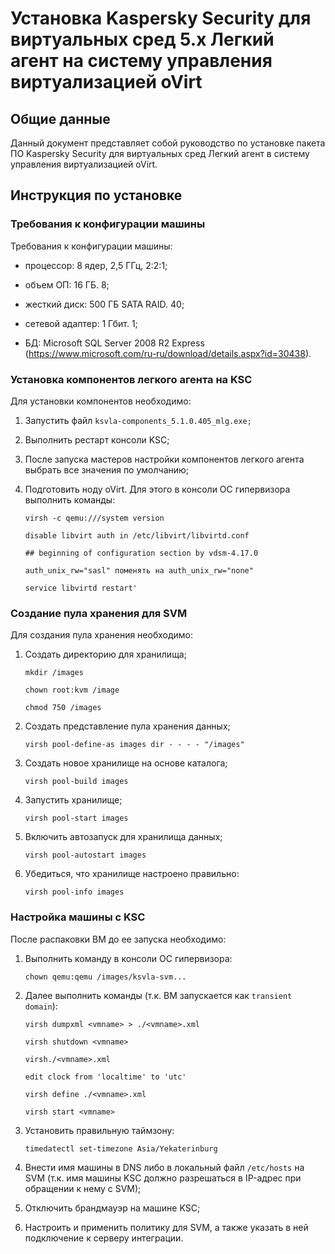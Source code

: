
# Установка Kaspersky Security для виртуальных сред 5.х Легкий агент на систему управления виртуализацией oVirt
## Общие данные
Данный документ представляет собой руководство по установке пакета ПО Kaspersky Security для виртуальных сред Легкий агент в систему управления виртуализацией oVirt.
## Инструкция по установке
### Требования к конфигурации машины

Требования к конфигурации машины:

* процессор: 8 ядер, 2,5 ГГц, 2:2:1;

* объем ОП: 16 ГБ. 8;

* жесткий диск: 500 ГБ SATA RAID. 40;

* сетевой адаптер: 1 Гбит. 1;

* БД: Microsoft SQL Server 2008 R2 Express (https://www.microsoft.com/ru-ru/download/details.aspx?id=30438).
### Установка компонентов легкого агента на KSC

Для установки компонентов необходимо:

1. Запустить файл `ksvla-components_5.1.0.405_mlg.exe;`

2. Выполнить рестарт консоли KSC;

3. После запуска мастеров настройки компонентов легкого агента выбрать все значения по умолчанию;

4. Подготовить ноду oVirt. Для этого в консоли ОС гипервизора выполнить команды:

    `virsh -c qemu:///system version`

    `disable libvirt auth in /etc/libvirt/libvirtd.conf`

    `## beginning of configuration section by vdsm-4.17.0`

    `auth_unix_rw="sasl" поменять на auth_unix_rw="none"`

    `service libvirtd restart'`

### Создание пула хранения для SVM

Для создания пула хранения необходимо:

1. Создать директорию для хранилища;

    `mkdir /images`

    `chown root:kvm /image`

    `chmod 750 /images`

2. Cоздать представление пула хранения данных;

    `virsh pool-define-as images dir - - - - "/images"`

3. Создать новое хранилище на основе каталога;

    `virsh pool-build images`

4. Запустить хранилище;

    `virsh pool-start images`

5. Включить автозапуск для хранилища данных;

    `virsh pool-autostart images`

6. Убедиться, что хранилище настроено правильно:

    `virsh pool-info images`

### Настройка машины с KSC

После распаковки ВМ до ее запуска необходимо:

1. Выполнить команду в консоли ОС гипервизора:

    `chown qemu:qemu /images/ksvla-svm...`

2. Далее выполнить команды (т.к. ВМ запускается как `transient domain`):

    `virsh dumpxml <vmname> > ./<vmname>.xml`

    `virsh shutdown <vmname>`

    `virsh./<vmname>.xml`

    `edit clock from 'localtime' to 'utc'`

    `virsh define ./<vmname>.xml`

    `virsh start <vmname>`

3. Установить правильную таймзону:

    `timedatectl set-timezone Asia/Yekaterinburg`

4. Внести имя машины в DNS либо в локальный файл `/etc/hosts` на SVM (т.к. имя машины KSC должно разрешаться в IP-адрес при обращении к нему с SVM);

5. Отключить брандмауэр на машине KSC;

6. Настроить и применить политику для SVM, а также указать в ней подключение к серверу интеграции.
